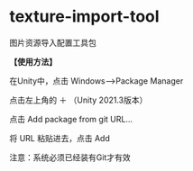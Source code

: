 # texture-import-tool

图片资源导入配置工具包

**【使用方法】**

在Unity中，点击 Windows——>Package Manager

点击左上角的 ＋ （Unity 2021.3版本）

点击 Add package from git URL... 

将 URL 粘贴进去，点击 Add

注意：系统必须已经装有Git才有效
